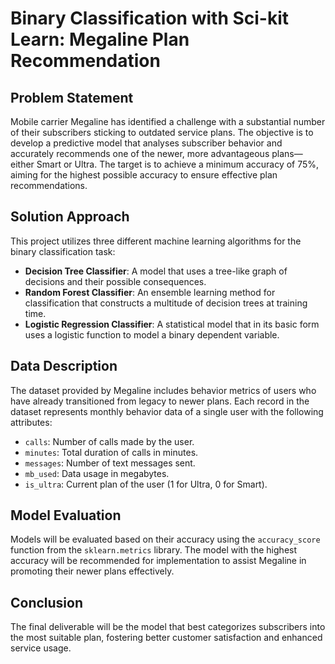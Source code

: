 # Binary Classification with Sci-kit Learn: Megaline Plan Recommendation

## Problem Statement
Mobile carrier Megaline has identified a challenge with a substantial number of their subscribers sticking to outdated service plans. The objective is to develop a predictive model that analyses subscriber behavior and accurately recommends one of the newer, more advantageous plans—either Smart or Ultra. The target is to achieve a minimum accuracy of 75%, aiming for the highest possible accuracy to ensure effective plan recommendations.

## Solution Approach
This project utilizes three different machine learning algorithms for the binary classification task:
- **Decision Tree Classifier**: A model that uses a tree-like graph of decisions and their possible consequences.
- **Random Forest Classifier**: An ensemble learning method for classification that constructs a multitude of decision trees at training time.
- **Logistic Regression Classifier**: A statistical model that in its basic form uses a logistic function to model a binary dependent variable.

## Data Description
The dataset provided by Megaline includes behavior metrics of users who have already transitioned from legacy to newer plans. Each record in the dataset represents monthly behavior data of a single user with the following attributes:
- `calls`: Number of calls made by the user.
- `minutes`: Total duration of calls in minutes.
- `messages`: Number of text messages sent.
- `mb_used`: Data usage in megabytes.
- `is_ultra`: Current plan of the user (1 for Ultra, 0 for Smart).

## Model Evaluation
Models will be evaluated based on their accuracy using the `accuracy_score` function from the `sklearn.metrics` library. The model with the highest accuracy will be recommended for implementation to assist Megaline in promoting their newer plans effectively.

## Conclusion
The final deliverable will be the model that best categorizes subscribers into the most suitable plan, fostering better customer satisfaction and enhanced service usage.
